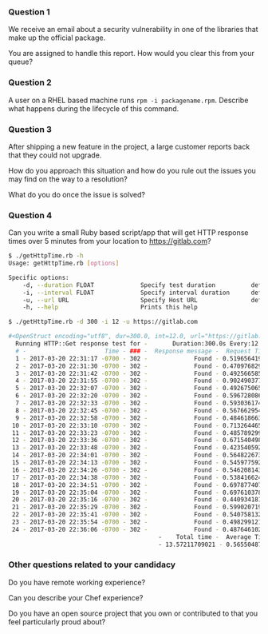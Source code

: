 ### Question 1

We receive an email about a security vulnerability in one of the libraries that make up the official package.

You are assigned to handle this report. How would you clear this from your queue?

### Question 2

A user on a RHEL based machine runs `rpm -i packagename.rpm`. Describe what happens during the lifecycle of this command.

### Question 3

After shipping a new feature in the project, a large customer reports back that they could not upgrade.

How do you approach this situation and how do you rule out the issues you may find on the way to a resolution?

What do you do once the issue is solved?

### Question 4

Can you write a small Ruby based script/app that will get HTTP response times over 5 minutes from your location to https://gitlab.com?

```bash
$ ./getHttpTime.rb -h
Usage: getHttpTime.rb [options]

Specific options:
    -d, --duration FLOAT             Specify test duration          default: 300s
    -i, --interval FLOAT             Specify interval duration      default: 5s
    -u, --url URL                    Specify Host URL               default: https://github.com
    -h, --help                       Prints this help
```

```bash
$ ./getHttpTime.rb -d 300 -i 12 -u https://gitlab.com

#<OpenStruct encoding="utf8", dur=300.0, int=12.0, url="https://gitlab.com">
  Running HTTP::Get response test for -       Duration:300.0s Every:12.0s
  # -                      Time - ### -  Response message -  Request Time
  1 - 2017-03-20 22:31:17 -0700 - 302 -             Found - 0.51965641975
  2 - 2017-03-20 22:31:30 -0700 - 302 -             Found - 0.47097682953
  3 - 2017-03-20 22:31:42 -0700 - 302 -             Found - 0.49256658554
  4 - 2017-03-20 22:31:55 -0700 - 302 -             Found - 0.90249037743
  5 - 2017-03-20 22:32:07 -0700 - 302 -             Found - 0.49267506599
  6 - 2017-03-20 22:32:20 -0700 - 302 -             Found - 0.59672808647
  7 - 2017-03-20 22:32:33 -0700 - 302 -             Found - 0.59303617477
  8 - 2017-03-20 22:32:45 -0700 - 302 -             Found - 0.56766295433
  9 - 2017-03-20 22:32:58 -0700 - 302 -             Found - 0.48461866379
 10 - 2017-03-20 22:33:10 -0700 - 302 -             Found - 0.71326446533
 11 - 2017-03-20 22:33:23 -0700 - 302 -             Found - 0.48578929901
 12 - 2017-03-20 22:33:36 -0700 - 302 -             Found - 0.67154049873
 13 - 2017-03-20 22:33:48 -0700 - 302 -             Found - 0.42354059219
 14 - 2017-03-20 22:34:01 -0700 - 302 -             Found - 0.56482267380
 15 - 2017-03-20 22:34:13 -0700 - 302 -             Found - 0.54597759247
 16 - 2017-03-20 22:34:26 -0700 - 302 -             Found - 0.54620814323
 17 - 2017-03-20 22:34:38 -0700 - 302 -             Found - 0.53841662407
 18 - 2017-03-20 22:34:51 -0700 - 302 -             Found - 0.69787740707
 19 - 2017-03-20 22:35:04 -0700 - 302 -             Found - 0.69761037827
 20 - 2017-03-20 22:35:16 -0700 - 302 -             Found - 0.44093418121
 21 - 2017-03-20 22:35:29 -0700 - 302 -             Found - 0.59902071953
 22 - 2017-03-20 22:35:41 -0700 - 302 -             Found - 0.54075813293
 23 - 2017-03-20 22:35:54 -0700 - 302 -             Found - 0.49829912186
 24 - 2017-03-20 22:36:06 -0700 - 302 -             Found - 0.48764610291
                                          -    Total time -  Average Time
                                          - 13.57211709021 - 0.56550487876
```

### Other questions related to your candidacy

Do you have remote working experience?

Can you describe your Chef experience?

Do you have an open source project that you own or contributed to that you feel particularly proud about?
